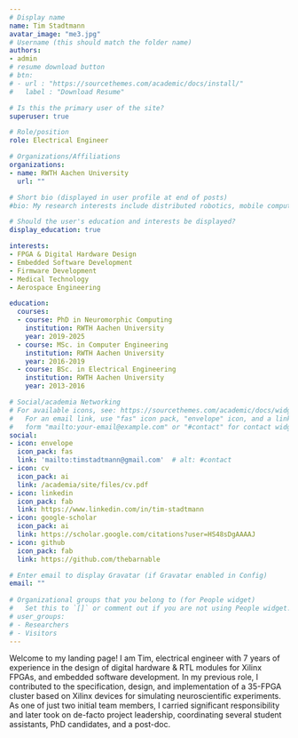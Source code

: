 ```yaml
---
# Display name
name: Tim Stadtmann
avatar_image: "me3.jpg"
# Username (this should match the folder name)
authors:
- admin
# resume download button
# btn:
# - url : "https://sourcethemes.com/academic/docs/install/"
#   label : "Download Resume"

# Is this the primary user of the site?
superuser: true

# Role/position
role: Electrical Engineer

# Organizations/Affiliations
organizations:
- name: RWTH Aachen University
  url: ""

# Short bio (displayed in user profile at end of posts)
#bio: My research interests include distributed robotics, mobile computing and programmable matter.

# Should the user's education and interests be displayed?
display_education: true

interests:
- FPGA & Digital Hardware Design
- Embedded Software Development
- Firmware Development
- Medical Technology
- Aerospace Engineering

education:
  courses:
  - course: PhD in Neuromorphic Computing
    institution: RWTH Aachen University
    year: 2019-2025
  - course: MSc. in Computer Engineering
    institution: RWTH Aachen University
    year: 2016-2019
  - course: BSc. in Electrical Engineering
    institution: RWTH Aachen University
    year: 2013-2016

# Social/academia Networking
# For available icons, see: https://sourcethemes.com/academic/docs/widgets/#icons
#   For an email link, use "fas" icon pack, "envelope" icon, and a link in the
#   form "mailto:your-email@example.com" or "#contact" for contact widget.
social:
- icon: envelope
  icon_pack: fas
  link: 'mailto:timstadtmann@gmail.com'  # alt: #contact
- icon: cv
  icon_pack: ai
  link: /academia/site/files/cv.pdf  
- icon: linkedin
  icon_pack: fab
  link: https://www.linkedin.com/in/tim-stadtmann
- icon: google-scholar
  icon_pack: ai
  link: https://scholar.google.com/citations?user=HS48sDgAAAAJ
- icon: github
  icon_pack: fab
  link: https://github.com/thebarnable

# Enter email to display Gravatar (if Gravatar enabled in Config)
email: ""
  
# Organizational groups that you belong to (for People widget)
#   Set this to `[]` or comment out if you are not using People widget.  
# user_groups:
# - Researchers
# - Visitors
---
```


Welcome to my landing page!
I am Tim, electrical engineer with 7 years of experience in the design of digital hardware & RTL modules for Xilinx FPGAs, and embedded software development.
In my previous role, I contributed to the specification, design, and implementation of a 35-FPGA cluster based on Xilinx devices for simulating neuroscientific experiments. As one of just two initial team members, I carried significant responsibility and later took on de-facto project leadership, coordinating several student assistants, PhD candidates, and a post-doc.